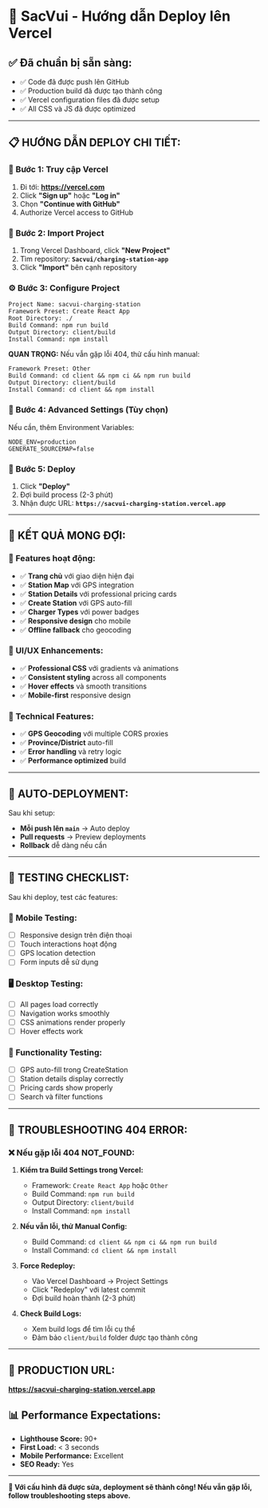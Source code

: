 # 🚀 **SacVui - Hướng dẫn Deploy lên Vercel**

## ✅ **Đã chuẩn bị sẵn sàng:**
- ✅ Code đã được push lên GitHub
- ✅ Production build đã được tạo thành công
- ✅ Vercel configuration files đã được setup
- ✅ All CSS và JS đã được optimized

---

## 📋 **HƯỚNG DẪN DEPLOY CHI TIẾT:**

### **🔗 Bước 1: Truy cập Vercel**
1. Đi tới: **https://vercel.com**
2. Click **"Sign up"** hoặc **"Log in"**
3. Chọn **"Continue with GitHub"**
4. Authorize Vercel access to GitHub

### **📂 Bước 2: Import Project**
1. Trong Vercel Dashboard, click **"New Project"**
2. Tìm repository: **`Sacvui/charging-station-app`**
3. Click **"Import"** bên cạnh repository

### **⚙️ Bước 3: Configure Project**
```
Project Name: sacvui-charging-station
Framework Preset: Create React App
Root Directory: ./
Build Command: npm run build
Output Directory: client/build
Install Command: npm install
```

**QUAN TRỌNG:** Nếu vẫn gặp lỗi 404, thử cấu hình manual:
```
Framework Preset: Other
Build Command: cd client && npm ci && npm run build
Output Directory: client/build
Install Command: cd client && npm install
```

### **🔧 Bước 4: Advanced Settings (Tùy chọn)**
Nếu cần, thêm Environment Variables:
```
NODE_ENV=production
GENERATE_SOURCEMAP=false
```

### **🚀 Bước 5: Deploy**
1. Click **"Deploy"**
2. Đợi build process (2-3 phút)
3. Nhận được URL: **`https://sacvui-charging-station.vercel.app`**

---

## 🎯 **KẾT QUẢ MONG ĐỢI:**

### **📱 Features hoạt động:**
- ✅ **Trang chủ** với giao diện hiện đại
- ✅ **Station Map** với GPS integration
- ✅ **Station Details** với professional pricing cards
- ✅ **Create Station** với GPS auto-fill
- ✅ **Charger Types** với power badges
- ✅ **Responsive design** cho mobile
- ✅ **Offline fallback** cho geocoding

### **🎨 UI/UX Enhancements:**
- ✅ **Professional CSS** với gradients và animations
- ✅ **Consistent styling** across all components
- ✅ **Hover effects** và smooth transitions
- ✅ **Mobile-first** responsive design

### **🔧 Technical Features:**
- ✅ **GPS Geocoding** với multiple CORS proxies
- ✅ **Province/District** auto-fill
- ✅ **Error handling** và retry logic
- ✅ **Performance optimized** build

---

## 🔄 **AUTO-DEPLOYMENT:**
Sau khi setup:
- **Mỗi push lên `main`** → Auto deploy
- **Pull requests** → Preview deployments
- **Rollback** dễ dàng nếu cần

---

## 🧪 **TESTING CHECKLIST:**
Sau khi deploy, test các features:

### **📱 Mobile Testing:**
- [ ] Responsive design trên điện thoại
- [ ] Touch interactions hoạt động
- [ ] GPS location detection
- [ ] Form inputs dễ sử dụng

### **🖥️ Desktop Testing:**
- [ ] All pages load correctly
- [ ] Navigation works smoothly
- [ ] CSS animations render properly
- [ ] Hover effects work

### **🔧 Functionality Testing:**
- [ ] GPS auto-fill trong CreateStation
- [ ] Station details display correctly
- [ ] Pricing cards show properly
- [ ] Search và filter functions

---

## 🔧 **TROUBLESHOOTING 404 ERROR:**

### **❌ Nếu gặp lỗi 404 NOT_FOUND:**
1. **Kiểm tra Build Settings trong Vercel:**
   - Framework: `Create React App` hoặc `Other`
   - Build Command: `npm run build`
   - Output Directory: `client/build`
   - Install Command: `npm install`

2. **Nếu vẫn lỗi, thử Manual Config:**
   - Build Command: `cd client && npm ci && npm run build`
   - Install Command: `cd client && npm install`

3. **Force Redeploy:**
   - Vào Vercel Dashboard → Project Settings
   - Click "Redeploy" với latest commit
   - Đợi build hoàn thành (2-3 phút)

4. **Check Build Logs:**
   - Xem build logs để tìm lỗi cụ thể
   - Đảm bảo `client/build` folder được tạo thành công

---

## 🎉 **PRODUCTION URL:**
**https://sacvui-charging-station.vercel.app**

## 📊 **Performance Expectations:**
- **Lighthouse Score:** 90+ 
- **First Load:** < 3 seconds
- **Mobile Performance:** Excellent
- **SEO Ready:** Yes

---

**🚀 Với cấu hình đã được sửa, deployment sẽ thành công! Nếu vẫn gặp lỗi, follow troubleshooting steps above.**